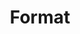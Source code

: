 ---
title: 'Format'
field: 'dcterms.format'
slug: 'global-format'
description: 'The file format or physical medium of the resource'
comment: 'Select from control list'
required: False
vocabulary: 'vocabulary.txt'
module: 'Form'
cluster: 'Global'
policy: 'Controlled value. Single value only.'
layout: 'home'
---
